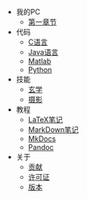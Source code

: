- 我的PC
  - [第一章节](MyPC.md)
- 代码
  - [C语言](code/C.md)
  - [Java语言](code/java.md)
  - [Matlab](code/matlab.md)
  - [Python](code/Python.md)
- 技能
  - [玄学](skill/god.md)
  - [摄影](skill/photo.md)
- 教程
  - [LaTeX笔记](text/LatexNote.md)
  - [MarkDown笔记](text/MarkDown.md)
  - [MkDocs](text/MkDocs.md)
  - [Pandoc](text/Pandoc.md)
- 关于
  - [贡献](about/contributing.md) 
  - [许可证](about/license.md) 
  - [版本](about/release-notes.md)